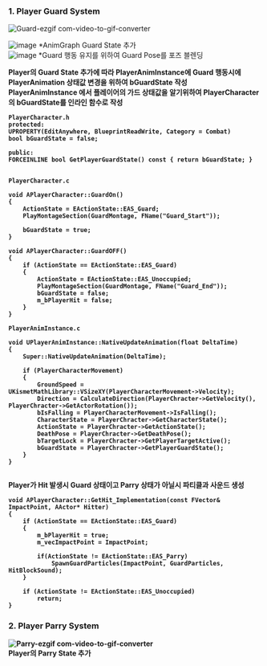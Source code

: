 ### 1. Player Guard System<br>
![Guard-ezgif com-video-to-gif-converter](https://github.com/showhohxc/Unreal5/assets/98040028/e81b90b8-153b-4d7d-9c66-621ee945ab1e)<br/>

![image](https://github.com/showhohxc/Unreal5/assets/98040028/c81552ef-933f-4f6b-8d62-bed7e702263f)
*AnimGraph Guard State 추가  <br/>
![image](https://github.com/showhohxc/Unreal5/assets/98040028/a4f5551f-93ae-4122-8013-de5938712850)
*Guard 행동 유지를 위하여 Guard Pose를 포즈 블렌딩  <br/>

<strong> Player의 Guard State 추가에 따라 PlayerAnimInstance에 Guard 행동시에 PlayerAnimation 상태값 변경을 위하여 bGuardState 작성  <br/>
<strong> PlayerAnimInstance 에서 플레이어의 가드 상태값을 알기위하여 PlayerCharacter의 bGuardState를 인라인 함수로 작성  <br/>
```
PlayerCharacter.h
protected:
UPROPERTY(EditAnywhere, BlueprintReadWrite, Category = Combat)
bool bGuardState = false;

public:
FORCEINLINE bool GetPlayerGuardState() const { return bGuardState; }


PlayerCharacter.c

void APlayerCharacter::GuardOn()
{
	ActionState = EActionState::EAS_Guard;
	PlayMontageSection(GuardMontage, FName("Guard_Start"));

	bGuardState = true;
}

void APlayerCharacter::GuardOFF()
{
	if (ActionState == EActionState::EAS_Guard)
	{
		ActionState = EActionState::EAS_Unoccupied;
		PlayMontageSection(GuardMontage, FName("Guard_End"));
		bGuardState = false;
		m_bPlayerHit = false;
	}
}

PlayerAnimInstance.c

void UPlayerAnimInstance::NativeUpdateAnimation(float DeltaTime)
{
	Super::NativeUpdateAnimation(DeltaTime);

	if (PlayerCharacterMovement)
	{
		GroundSpeed = UKismetMathLibrary::VSizeXY(PlayerCharacterMovement->Velocity);
		Direction = CalculateDirection(PlayerChracter->GetVelocity(), PlayerChracter->GetActorRotation());
		bIsFalling = PlayerCharacterMovement->IsFalling();
		CharacterState = PlayerChracter->GetCharacterState();
		ActionState = PlayerChracter->GetActionState();
		DeathPose = PlayerChracter->GetDeathPose();
		bTargetLock = PlayerChracter->GetPlayerTargetActive();
		bGuardState = PlayerChracter->GetPlayerGuardState();
	}
}


```

<strong> Player가 Hit 발생시 Guard 상태이고 Parry 상태가 아닐시 파티클과 사운드 생성  <br/>
```
void APlayerCharacter::GetHit_Implementation(const FVector& ImpactPoint, AActor* Hitter)
{
	if (ActionState == EActionState::EAS_Guard)
	{
		m_bPlayerHit = true;
		m_vecImpactPoint = ImpactPoint;

		if(ActionState != EActionState::EAS_Parry)
			SpawnGuardParticles(ImpactPoint, GuardParticles, HitBlockSound);
	}

	if (ActionState != EActionState::EAS_Unoccupied) 
		return;
}
```

### 2. Player Parry System<br>
![Parry-ezgif com-video-to-gif-converter](https://github.com/showhohxc/Unreal5/assets/98040028/383e2749-af3d-4a33-9bad-50a867641272)<br/>
<strong> Player의 Parry State 추가 <br/>
